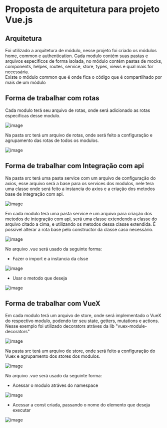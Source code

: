 # Proposta de arquitetura para projeto Vue.js 

## Arquitetura
Foi utilizado a arquitetura de módulo, nesse projeto foi criado os módulos home, common e authentication. Cada modulo contém suas pastas e arquivos especificos de forma isolada, no módulo contém pastas de mocks, components, helpes, routes, service, store, types, views e qual mais for necessária.
<br>Existe o módulo common que é onde fica o código que é compartilhado por mais de um módulo

## Forma de trabalhar com rotas
Cada modulo terá seu arquivo de rotas, onde será adicionado as rotas especificas desse modulo.

![image](https://user-images.githubusercontent.com/113551661/200426574-19f9b091-fe42-4e8a-a3a0-c1606beb3272.png)

Na pasta src terá um arquivo de rotas, onde será feito a configuração e agrupamento das rotas de todos os modulos.

![image](https://user-images.githubusercontent.com/113551661/200426778-e5b5beb4-254e-42c2-879f-8276a8e356e3.png)


## Forma de trabalhar com Integração com api

Na pasta src terá uma pasta service com um arquivo de configuração do axios, esse arquivo será a base para os services dos modulos, nele tera uma classe onde será feito a instancia do axios e a criação dos metodos base de integração com api.

![image](https://user-images.githubusercontent.com/113551661/200432199-fef4d85f-e234-4336-a7a5-fe2d18b1a9e3.png)

Em cada modulo terá uma pasta service e um arquivo para criação dos metodos de integração com api, será uma classe extendendo a classe do arquivo citado a cima, e utilizando os metodos dessa classe extendida. É possível alterar a rota base pelo constructor da classe caso necessário.

![image](https://user-images.githubusercontent.com/113551661/200432989-0c753e7f-06bd-4558-be86-ab7bee6c1b77.png)

No arquivo .vue será usado da seguinte forma: 
- Fazer o import e a instancia da clsse 

![image](https://user-images.githubusercontent.com/113551661/200433178-d4641e5e-bb86-4de3-892a-5ac99ff84b73.png)

- Usar o metodo que deseja

![image](https://user-images.githubusercontent.com/113551661/200433327-8588cfc2-571b-4126-a0ed-1b306d0eb348.png)

## Forma de trabalhar com VueX

Em cada modulo terá um arquivo de store, onde será implementado o VueX do respectivo modulo, podendo ter seu state, getters, mutations e actions. Nesse exemplo foi utilizado decorators atráves da lib "vuex-module-decorators"

![image](https://user-images.githubusercontent.com/113551661/200434279-af0985d1-5d8e-4010-9620-f15d998ff242.png)

Na pasta src terá um arquivo de store, onde será feito a configuração do Vuex e agrupamento dos stores dos modulos. 

![image](https://user-images.githubusercontent.com/113551661/200434597-a37ff094-5cd7-4895-bbc2-f9faaa874a0e.png)

No arquivo .vue será usado da seguinte forma: 
- Acessar o modulo atráves do namespace

![image](https://user-images.githubusercontent.com/113551661/200435318-71d230ae-6ffd-408c-8485-743954ad12ec.png)

- Acessar a const criada, passando o nome do elemento que deseja executar

![image](https://user-images.githubusercontent.com/113551661/200435499-d105ba9f-8089-49f9-bbe7-a29bb6489360.png)
